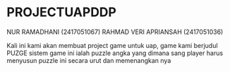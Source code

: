 # PROJECTUAPDDP
NUR RAMADHANI (2417051067)
RAHMAD VERI APRIANSAH (2417051036)

Kali ini kami akan membuat project game untuk uap, game kami berjudul PUZGE sistem game ini ialah puzzle angka yang dimana sang player harus menyusun puzzle ini secara urut dan memenangkan nya

